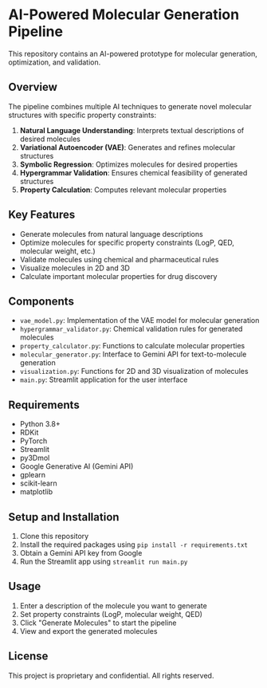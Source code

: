 # AI-Powered Molecular Generation Pipeline

This repository contains an AI-powered prototype for molecular generation, optimization, and validation.

## Overview

The pipeline combines multiple AI techniques to generate novel molecular structures with specific property constraints:

1. **Natural Language Understanding**: Interprets textual descriptions of desired molecules
2. **Variational Autoencoder (VAE)**: Generates and refines molecular structures
3. **Symbolic Regression**: Optimizes molecules for desired properties
4. **Hypergrammar Validation**: Ensures chemical feasibility of generated structures
5. **Property Calculation**: Computes relevant molecular properties

## Key Features

- Generate molecules from natural language descriptions
- Optimize molecules for specific property constraints (LogP, QED, molecular weight, etc.)
- Validate molecules using chemical and pharmaceutical rules
- Visualize molecules in 2D and 3D
- Calculate important molecular properties for drug discovery

## Components

- `vae_model.py`: Implementation of the VAE model for molecular generation
- `hypergrammar_validator.py`: Chemical validation rules for generated molecules
- `property_calculator.py`: Functions to calculate molecular properties
- `molecular_generator.py`: Interface to Gemini API for text-to-molecule generation
- `visualization.py`: Functions for 2D and 3D visualization of molecules
- `main.py`: Streamlit application for the user interface

## Requirements

- Python 3.8+
- RDKit
- PyTorch
- Streamlit
- py3Dmol
- Google Generative AI (Gemini API)
- gplearn
- scikit-learn
- matplotlib

## Setup and Installation

1. Clone this repository
2. Install the required packages using `pip install -r requirements.txt`
3. Obtain a Gemini API key from Google
4. Run the Streamlit app using `streamlit run main.py`

## Usage

1. Enter a description of the molecule you want to generate
2. Set property constraints (LogP, molecular weight, QED)
3. Click "Generate Molecules" to start the pipeline
4. View and export the generated molecules

## License

This project is proprietary and confidential. All rights reserved.
